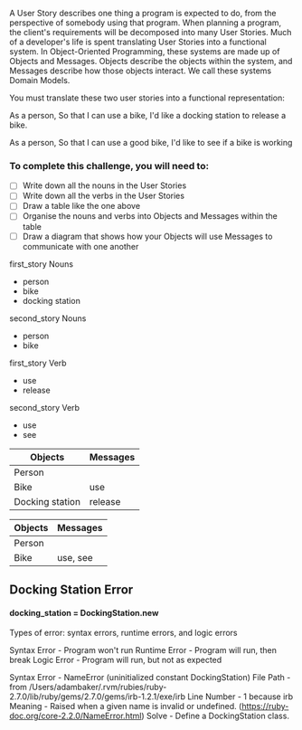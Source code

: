A User Story describes one thing a program is expected to do, from the perspective of somebody using that program. When planning a program, the client's requirements will be decomposed into many User Stories. Much of a developer's life is spent translating User Stories into a functional system. In Object-Oriented Programming, these systems are made up of Objects and Messages. Objects describe the objects within the system, and Messages describe how those objects interact. We call these systems Domain Models.


You must translate these two user stories into a functional representation:

As a person,
So that I can use a bike,
I'd like a docking station to release a bike.

As a person,
So that I can use a good bike,
I'd like to see if a bike is working

### To complete this challenge, you will need to:

- [ ] Write down all the nouns in the User Stories
- [ ] Write down all the verbs in the User Stories
- [ ] Draw a table like the one above
- [ ] Organise the nouns and verbs into Objects and Messages within the table
- [ ] Draw a diagram that shows how your Objects will use Messages to communicate with one another

first_story
Nouns
- person
- bike
- docking station

second_story
Nouns
- person
- bike

first_story
Verb
- use
- release

second_story
Verb
- use
- see

Objects  | Messages
------------- | -------------
Person  |
Bike  | use
Docking station  | release

Objects  | Messages
------------- | -------------
Person  |
Bike  | use, see

## Docking Station Error
#### docking_station = DockingStation.new
Types of error: syntax errors, runtime errors, and logic errors

Syntax Error - Program won't run
Runtime Error - Program will run, then break
Logic Error - Program will run, but not as expected

Syntax Error - NameError (uninitialized constant DockingStation)
File Path - from /Users/adambaker/.rvm/rubies/ruby-2.7.0/lib/ruby/gems/2.7.0/gems/irb-1.2.1/exe/irb
Line Number - 1 because irb
Meaning - Raised when a given name is invalid or undefined. (https://ruby-doc.org/core-2.2.0/NameError.html)
Solve - Define a DockingStation class.
